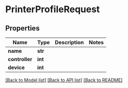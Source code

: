 # PrinterProfileRequest


## Properties
Name | Type | Description | Notes
------------ | ------------- | ------------- | -------------
**name** | **str** |  | 
**controller** | **int** |  | 
**device** | **int** |  | 

[[Back to Model list]](../README.md#documentation-for-models) [[Back to API list]](../README.md#documentation-for-api-endpoints) [[Back to README]](../README.md)


